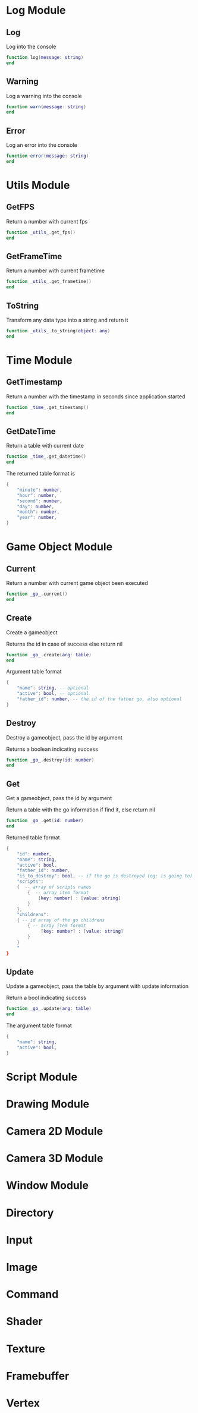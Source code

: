 # Log Module

## Log
Log into the console
```lua
function log(message: string)
end
```

## Warning
Log a warning into the console
```lua
function warn(message: string)
end
```

## Error
Log an error into the console
```lua
function error(message: string)
end
```

# Utils Module

## GetFPS
Return a number with current fps
```lua
function _utils_.get_fps()
end
```

## GetFrameTime
Return a number with current frametime
```lua
function _utils_.get_frametime()
end
```

## ToString
Transform any data type into a string and return it
```lua
function _utils_.to_string(object: any)
end
```

# Time Module

## GetTimestamp
Return a number with the timestamp in seconds since application started
```lua
function _time_.get_timestamp()
end
```

## GetDateTime 
Return a table with current date
```lua
function _time_.get_datetime()
end
```
The returned table format is 
```lua
{
    "minute": number,
    "hour": number,
    "second": number,
    "day": number,
    "month": number,
    "year": number,
}
```

# Game Object Module

## Current
Return a number with current game object been executed
```lua
function _go_.current()
end
```

## Create
Create a gameobject

Returns the id in case of success else return nil
```lua
function _go_.create(arg: table)
end
```

Argument table format
```lua
{
    "name": string, -- optional
    "active": bool, -- optional
    "father_id": number, -- the id of the father go, also optional
}
```

## Destroy
Destroy a gameobject, pass the id by argument

Returns a boolean indicating success 
```lua
function _go_.destroy(id: number)
end
```

## Get
Get a gameobject, pass the id by argument

Return a table with the go information if find it, else return nil
```lua
function _go_.get(id: number)
end
```
Returned table format
```lua
{
    "id": number,
    "name": string,
    "active": bool,
    "father_id": number,
    "is_to_destroy": bool, -- if the go is destroyed (eg: is going to)
    "scripts": 
    {  -- array of scripts names
        {  -- array item format
            [key: number] : [value: string]
        }
    },
    "childrens": 
    { -- id array of the go childrens
        { -- array item format
             [key: number] : [value: string]
        }
    }
    "
}
```

## Update
Update a gameobject, pass the table by argument with update information

Return a bool indicating success
```lua
function _go_.update(arg: table)
end
```

The argument table format
```lua
{
    "name": string,
    "active": bool,
}
```

# Script Module

# Drawing Module

# Camera 2D Module

# Camera 3D Module

# Window Module

# Directory

# Input

# Image

# Command

#  Shader

# Texture

# Framebuffer

# Vertex
